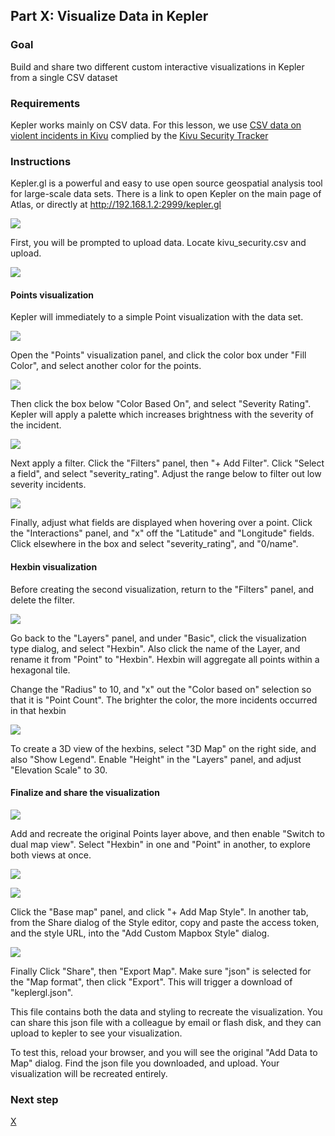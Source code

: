 ## Part X: Visualize Data in Kepler

### Goal

Build and share two different custom interactive visualizations in Kepler from a single CSV dataset

### Requirements

Kepler works mainly on CSV data. For this lesson, we use [CSV data on violent incidents in Kivu](
https://github.com/OSU-Battelle-Center/DRC-Ebola-Conflict/blob/master/Data/kivu_security.csv) complied by the [Kivu Security Tracker](https://github.com/OSU-Battelle-Center/DRC-Ebola-Conflict/wiki/Dataset:-Violent-conflict-in-the-region)

### Instructions

Kepler.gl is a powerful and easy to use open source geospatial analysis tool for large-scale data sets. There is a link to open Kepler on the main page of Atlas, or directly at http://192.168.1.2:2999/kepler.gl

![](assets/images/kepler-start.png)

First, you will be prompted to upload data. Locate kivu_security.csv and upload.

![](assets/images/kepler-points.png)

#### Points visualization

Kepler will immediately to a simple Point visualization with the data set.

![](assets/images/kepler-fillcolor.png)

Open the "Points" visualization panel, and click the color box under "Fill Color", and select another color for the points.

![](assets/images/kepler-severity.png)

Then click the box below "Color Based On", and select "Severity Rating". Kepler will apply a palette which increases brightness with the severity of the incident.

![](assets/images/kepler-filter.png)

Next apply a filter. Click the "Filters" panel, then "+ Add Filter". Click "Select a field", and select "severity_rating". Adjust the range below to filter out low severity incidents.

![](assets/images/kepler-interaction.png)

Finally, adjust what fields are displayed when hovering over a point. Click the "Interactions" panel, and "x" off the "Latitude" and "Longitude" fields. Click elsewhere in the box and select "severity_rating", and "0/name".

#### Hexbin visualization

Before creating the second visualization, return to the "Filters" panel, and delete the filter.

![](assets/images/kepler-hexbin.png)

Go back to the "Layers" panel, and under "Basic", click the visualization type dialog, and select "Hexbin". Also click the name of the Layer, and rename it from "Point" to "Hexbin". Hexbin will aggregate all points within a hexagonal tile.

Change the "Radius" to 10, and "x" out the "Color based on" selection so that it is "Point Count". The brighter the color, the more incidents occurred in that hexbin

![](assets/images/kepler-3d.png)

To create a 3D view of the hexbins, select "3D Map" on the right side, and also "Show Legend". Enable "Height" in the "Layers" panel, and adjust "Elevation Scale" to 30.

#### Finalize and share the visualization

![](assets/images/kepler-dual.png)

Add and recreate the original Points layer above, and then enable "Switch to dual map view". Select "Hexbin" in one and "Point" in another, to explore both views at once.

![](assets/images/kepler-custom.png)

![](assets/images/kepler-satellite.png)

Click the "Base map" panel, and click "+ Add Map Style". In another tab, from the Share dialog of the Style editor, copy and paste the access token, and the style URL, into the "Add Custom Mapbox Style" dialog.

![](assets/images/kepler-export.png)

Finally Click "Share", then "Export Map". Make sure "json" is selected for the "Map format", then click "Export". This will trigger a download of "keplergl.json".

This file contains both the data and styling to recreate the visualization. You can share this json file with a colleague by email or flash disk, and they can upload to kepler to see your visualization.

To test this, reload your browser, and you will see the original "Add Data to Map" dialog. Find the json file you downloaded, and upload. Your visualization will be recreated entirely.

### Next step

[X]()
